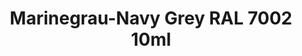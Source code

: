 ---
layout: product
title: "Marinegrau-Navy Grey RAL 7002  10ml"
price: "330" 
desc: "Acrylic Laquer 10mL"
img_path: "/assets/img/RC051.jpg"
brand: "AK "
available: false
special_offer: false
new: false
soon: false
cat: "020000"
subcat: "020200"
subsubcat: "020201"
sifra: "RC051"
popular: false
---